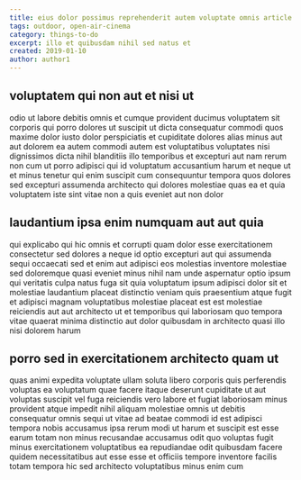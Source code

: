 ```yaml
---
title: eius dolor possimus reprehenderit autem voluptate omnis article 924
tags: outdoor, open-air-cinema
category: things-to-do
excerpt: illo et quibusdam nihil sed natus et
created: 2019-01-10
author: author1
---
```


## voluptatem qui non aut et nisi ut

odio ut labore debitis omnis et cumque provident ducimus voluptatem sit corporis qui porro dolores ut suscipit ut dicta consequatur commodi quos maxime dolor iusto dolor perspiciatis et cupiditate dolores alias minus aut aut dolorem ea autem commodi autem est voluptatibus voluptates nisi dignissimos dicta nihil blanditiis illo temporibus et excepturi aut nam rerum non cum ut porro adipisci qui id voluptatum accusantium harum et neque ut et minus tenetur qui enim suscipit cum consequuntur tempora quos dolores sed excepturi assumenda architecto qui dolores molestiae quas ea et quia voluptatem iste sint vitae non a quis eveniet aut non dolor

## laudantium ipsa enim numquam aut aut quia

qui explicabo qui hic omnis et corrupti quam dolor esse exercitationem consectetur sed dolores a neque id optio excepturi aut qui assumenda sequi occaecati sed et enim aut adipisci eos molestias inventore molestiae sed doloremque quasi eveniet minus nihil nam unde aspernatur optio ipsum qui veritatis culpa natus fuga sit quia voluptatum ipsum adipisci dolor sit et molestiae laudantium placeat distinctio veniam quis praesentium atque fugit et adipisci magnam voluptatibus molestiae placeat est est molestiae reiciendis aut aut architecto ut et temporibus qui laboriosam quo tempora vitae quaerat minima distinctio aut dolor quibusdam in architecto quasi illo nisi dolorem harum

## porro sed in exercitationem architecto quam ut

quas animi expedita voluptate ullam soluta libero corporis quis perferendis voluptas ea voluptatum quae facere itaque deserunt cupiditate ut aut voluptas suscipit vel fuga reiciendis vero labore et fugiat laboriosam minus provident atque impedit nihil aliquam molestiae omnis ut debitis consequatur omnis sequi ut vitae ad beatae commodi id est adipisci tempora nobis accusamus ipsa rerum modi ut harum et suscipit est esse earum totam non minus recusandae accusamus odit quo voluptas fugit minus exercitationem voluptatibus ea repudiandae odit quibusdam facere quidem necessitatibus aut esse esse et officiis tempore inventore facilis totam tempora hic sed architecto voluptatibus minus enim cum
